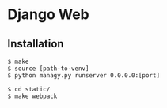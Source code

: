 # Django Web

## Installation
```
$ make
$ source [path-to-venv]
$ python managy.py runserver 0.0.0.0:[port]

$ cd static/
$ make webpack
```
